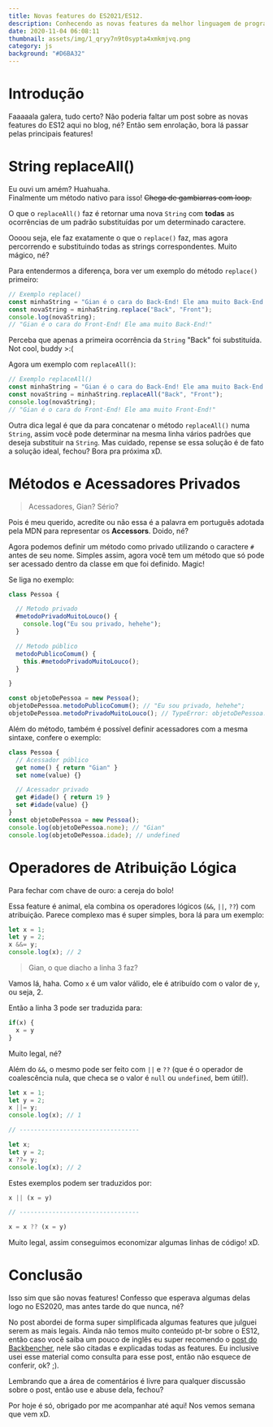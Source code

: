 ```yaml
---
title: Novas features do ES2021/ES12.
description: Conhecendo as novas features da melhor linguagem de programação do mundo! xD
date: 2020-11-04 06:08:11
thumbnail: assets/img/1_qryy7n9t0sypta4xmkmjvq.png
category: js
background: "#D6BA32"
---
```

# Introdução

Faaaaala galera, tudo certo? Não poderia faltar um post sobre as novas features do ES12 aqui no blog, né? Então sem enrolação, bora lá passar pelas principais features!

# String replaceAll()

Eu ouvi um amém? Huahuaha.\
Finalmente um método nativo para isso! <s>Chega de gambiarras com loop.</s>

O que o `replaceAll()` faz é retornar uma nova `String` com **todas** as ocorrências de um padrão substituídas por um determinado caractere.

Oooou seja, ele faz exatamente o que o `replace()` faz, mas agora percorrendo e substituindo todas as strings correspondentes. Muito mágico, né?

Para entendermos a diferença, bora ver um exemplo do método `replace()` primeiro:

```javascript
// Exemplo replace()
const minhaString = "Gian é o cara do Back-End! Ele ama muito Back-End!";
const novaString = minhaString.replace("Back", "Front");
console.log(novaString); 
// "Gian é o cara do Front-End! Ele ama muito Back-End!"
```

Perceba que apenas a primeira ocorrência da `String` "Back" foi substituída. Not cool, buddy >:(

Agora um exemplo com `replaceAll()`:

```javascript
// Exemplo replaceAll()
const minhaString = "Gian é o cara do Back-End! Ele ama muito Back-End!";
const novaString = minhaString.replaceAll("Back", "Front");
console.log(novaString); 
// "Gian é o cara do Front-End! Ele ama muito Front-End!"
```

Outra dica legal é que da para concatenar o método `replaceAll()` numa `String`, assim você pode determinar na mesma linha vários padrões que deseja substituir na `String`. Mas cuidado, repense se essa solução é de fato a solução ideal, fechou? Bora pra próxima xD.

# Métodos e Acessadores Privados

> Acessadores, Gian? Sério?

Pois é meu querido, acredite ou não essa é a palavra em português adotada pela MDN para representar os **Accessors**. Doido, né?

Agora podemos definir um método como privado utilizando o caractere `#` antes de seu nome. Simples assim, agora você tem um método que só pode ser acessado dentro da classe em que foi definido. Magic!

Se liga no exemplo:

```javascript
class Pessoa {

  // Metodo privado
  #metodoPrivadoMuitoLouco() {
    console.log("Eu sou privado, hehehe");
  }

  // Metodo público
  metodoPublicoComum() {
    this.#metodoPrivadoMuitoLouco();
  }

}

const objetoDePessoa = new Pessoa();
objetoDePessoa.metodoPublicoComum(); // "Eu sou privado, hehehe";
objetoDePessoa.metodoPrivadoMuitoLouco(); // TypeError: objetoDePessoa.metodoPrivadoMuitoLouco is not a function
```

Além do método, também é possível definir acessadores com a mesma sintaxe, confere o exemplo:

```javascript
class Pessoa {
  // Acessador público
  get nome() { return "Gian" }
  set nome(value) {}

  // Acessador privado
  get #idade() { return 19 }
  set #idade(value) {}
}
const objetoDePessoa = new Pessoa();
console.log(objetoDePessoa.nome); // "Gian"
console.log(objetoDePessoa.idade); // undefined
```

# Operadores de Atribuição Lógica

Para fechar com chave de ouro: a cereja do bolo!

Essa feature é animal, ela combina os operadores lógicos (`&&`, `||`, `??`) com atribuição. Parece complexo mas é super simples, bora lá para um exemplo:

```javascript
let x = 1;
let y = 2;
x &&= y;
console.log(x); // 2
```

> Gian, o que diacho a linha 3 faz?

Vamos lá, haha. Como `x` é um valor válido, ele é atribuído com o valor de `y`, ou seja, 2.

Então a linha 3 pode ser traduzida para:

```javascript
if(x) {
  x = y
}
```

Muito legal, né?

Além do `&&`, o mesmo pode ser feito com `||` e `??` (que é o operador de coalescência nula, que checa se o valor é `null` ou `undefined`, bem útil!).

```javascript
let x = 1;
let y = 2;
x ||= y;
console.log(x); // 1

// ---------------------------------

let x;
let y = 2;
x ??= y;
console.log(x); // 2
```

Estes exemplos podem ser traduzidos por:

```javascript
x || (x = y)

// ---------------------------------

x = x ?? (x = y)
```

Muito legal, assim conseguimos economizar algumas linhas de código! xD.

# Conclusão

Isso sim que são novas features! Confesso que esperava algumas delas logo no ES2020, mas antes tarde do que nunca, né? 

No post abordei de forma super simplificada algumas features que julguei serem as mais legais. Ainda não temos muito conteúdo pt-br sobre o ES12, então caso você saiba um pouco de inglês eu super recomendo o [post do Backbencher](https://backbencher.dev/javascript/es2021-new-features), nele são citadas e explicadas todas as features. Eu inclusive usei esse material como consulta para esse post, então não esquece de conferir, ok? ;).

Lembrando que a área de comentários é livre para qualquer discussão sobre o post, então use e abuse dela, fechou?

Por hoje é só, obrigado por me acompanhar até aqui! Nos vemos semana que vem xD.